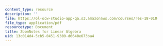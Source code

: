 ```yaml
---
content_type: resource
description: ''
file: https://ol-ocw-studio-app-qa.s3.amazonaws.com/courses/res-18-010-a-2020-vision-of-linear-algebra-spring-2020/13c014d45cb504519389d6640e673ba4_ZoomNotes_18-010.pdf
file_type: application/pdf
resourcetype: Document
title: ZoomNotes for Linear Algebra
uid: 13c014d4-5cb5-0451-9389-d6640e673ba4
---
```

